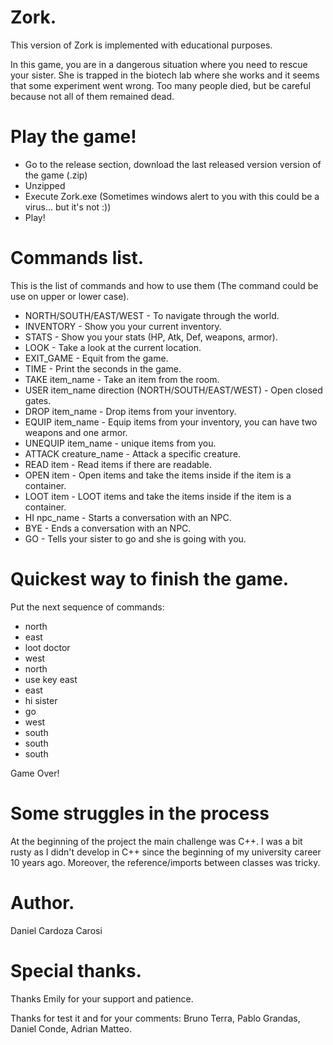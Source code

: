 # Zork.
This version of Zork is implemented with educational purposes.

In this game, you are in a dangerous situation where you need to rescue your sister. She is trapped in the biotech lab where she works and it seems that some experiment went wrong. Too many people died, but be careful because not all of them remained dead.

# Play the game!
- Go to the release section, download the last released version version of the game (.zip)
- Unzipped
- Execute Zork.exe (Sometimes windows alert to you with this could be a virus... but it's not :))
- Play!

# Commands list.
This is the list of commands and how to use them (The command could be use on upper or lower case).
- NORTH/SOUTH/EAST/WEST - To navigate through the world.
- INVENTORY - Show you your current inventory.
- STATS - Show you your stats (HP, Atk, Def, weapons, armor).
- LOOK - Take a look at the current location.
- EXIT_GAME - Equit from the game.
- TIME - Print the seconds in the game.
- TAKE item_name - Take an item from the room.
- USER item_name direction (NORTH/SOUTH/EAST/WEST)  - Open closed gates.
- DROP item_name - Drop items from your inventory.
- EQUIP item_name - Equip items from your inventory, you can have two weapons and one armor.
- UNEQUIP item_name - unique items from you.
- ATTACK creature_name - Attack a specific creature.
- READ item - Read items if there are readable.
- OPEN item - Open items and take the items inside if the item is a container.
- LOOT item - LOOT items and take the items inside if the item is a container.
- HI npc_name - Starts a conversation with an NPC.
- BYE - Ends a conversation with an NPC.
- GO - Tells your sister to go and she is going with you.

# Quickest way to finish the game.
Put the next sequence of commands:
- north
- east
- loot doctor
- west
- north
- use key east
- east
- hi sister
- go
- west
- south
- south
- south
		
Game Over!

# Some struggles in the process
At the beginning of the project the main challenge was C++. I was a bit rusty as I didn't develop in C++ since the beginning of my university career 10 years ago. Moreover, the reference/imports between classes was tricky.
	
# Author.
Daniel Cardoza Carosi

# Special thanks.
Thanks Emily for your support and patience.

Thanks for test it and for your comments: Bruno Terra, Pablo Grandas, Daniel Conde, Adrian Matteo.